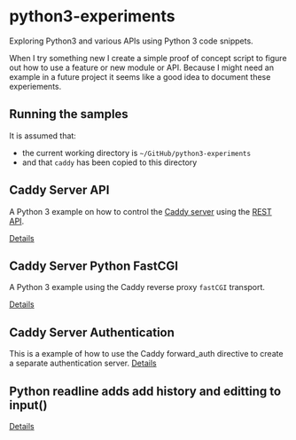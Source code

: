 # python3-experiments
Exploring Python3 and various APIs using Python 3 code snippets.

When I try something new I create a simple proof of concept script 
to figure out how to use a feature or new module or API.
Because I might need an example in a future project it seems like a 
good idea to document these experiements.


## Running the samples
It is assumed that:
* the current working directory is `~/GitHub/python3-experiments`
* and that `caddy` has been copied to this directory


## Caddy Server API
A Python 3 example on how to control the [Caddy server](https://caddyserver.com/) 
using the [REST API](https://caddyserver.com/docs/quick-starts/api).

[Details](caddy-server-api/)


## Caddy Server Python FastCGI
A Python 3 example using the Caddy reverse proxy `fastCGI` transport.

[Details](caddy-server-fastcgi/)


## Caddy Server Authentication
This is a example of how to use the Caddy forward_auth directive to create a separate authentication server.
[Details](caddy-server-auth/)


## Python readline adds add history and editting to input()
[Details](python-readline/)
